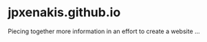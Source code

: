 jpxenakis.github.io
===================

Piecing together more information in an effort to create a website
...
